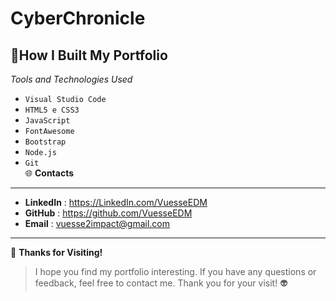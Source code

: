# CyberChronicle          

   🔧**How I Built My Portfolio** 
---
*Tools and Technologies Used*   
- ```Visual Studio Code```   
- ```HTML5 e CSS3```    
- ```JavaScript```    
- ```FontAwesome```    
 - ```Bootstrap```         
 - ```Node.js```    
- ```Git```         
    🌐 **Contacts**  
---   
- **LinkedIn**  : https://LinkedIn.com/VuesseEDM   
- **GitHub**  : https://github.com/VuesseEDM      
- **Email**  : vuesse2impact@gmail.com  
---    
🙌 **Thanks for Visiting!**    

> I hope you find my portfolio interesting. If you have any questions or feedback, feel free to contact me. Thank you for your visit!  👽
